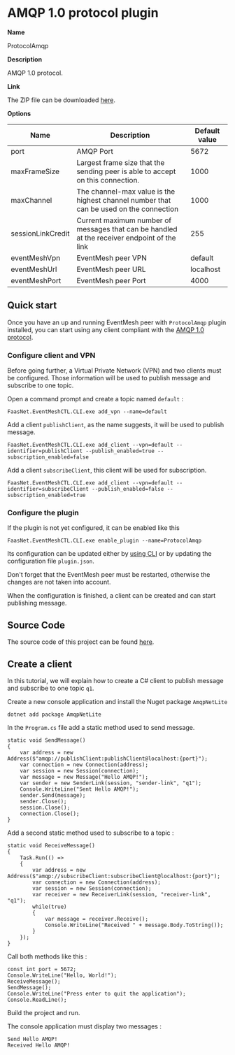 # AMQP 1.0 protocol plugin

**Name**

ProtocolAmqp

**Description**

AMQP 1.0 protocol.

**Link**

The ZIP file can be downloaded [here](https://github.com/simpleidserver/FaasNet/releases/latest/download/EventMeshProtocolsAMQP.zip).

**Options**

| Name              | Description                                                                                 | Default value |
| ----------------- | ------------------------------------------------------------------------------------------- | ------------- |
| port              | AMQP Port                                                                                   | 5672          |
| maxFrameSize      | Largest frame size that the sending peer is able to accept on this connection.              | 1000          |
| maxChannel        | The channel-max value is the highest channel number that can be used on the connection      | 1000          |
| sessionLinkCredit | Current maximum number of messages that can be handled at the receiver endpoint of the link | 255           |
| eventMeshVpn      | EventMesh peer VPN            	                                                          | default       |
| eventMeshUrl      | EventMesh peer URL      	                                                                  | localhost     |
| eventMeshPort     | EventMesh peer Port       	                                                              | 4000          |

## Quick start

Once you have an up and running EventMesh peer with `ProtocolAmqp` plugin installed, you can start using any client compliant with the [AMQP 1.0 protocol](http://docs.oasis-open.org/amqp/core/v1.0/os/amqp-core-complete-v1.0-os.pdf).

### Configure client and VPN

Before going further, a Virtual Private Network (VPN) and two clients must be configured.
Those information will be used to publish message and subscribe to one topic.

Open a command prompt and create a topic named `default` :

```
FaasNet.EventMeshCTL.CLI.exe add_vpn --name=default
```

Add a client `publishClient`, as the name suggests, it will be used to publish message.

```
FaasNet.EventMeshCTL.CLI.exe add_client --vpn=default --identifier=publishClient --publish_enabled=true --subscription_enabled=false
```

Add a client `subscribeClient`, this client will be used for subscription.

```
FaasNet.EventMeshCTL.CLI.exe add_client --vpn=default --identifier=subscribeClient --publish_enabled=false --subscription_enabled=true
```

### Configure the plugin

If the plugin is not yet configured, it can be enabled like this

```
FaasNet.EventMeshCTL.CLI.exe enable_plugin --name=ProtocolAmqp
```

Its configuration can be updated either by [using CLI](cli.md) or by updating the configuration file `plugin.json`.

Don't forget that the EventMesh peer must be restarted, otherwise the changes are not taken into account.

When the configuration is finished, a client can be created and can start publishing message.

## Source Code

The source code of this project can be found [here](https://github.com/simpleidserver/FaasNet/tree/master/src/Samples/FaasNet.EventMesh.AMQPClient).

## Create a client

In this tutorial, we will explain how to create a C# client to publish message and subscribe to one topic `q1`.

Create a new console application and install the Nuget package `AmqpNetLite`

```
dotnet add package AmqpNetLite 
```

In the `Program.cs` file add a static method used to send message.

```
static void SendMessage()
{
    var address = new Address($"amqp://publishClient:publishClient@localhost:{port}");
    var connection = new Connection(address);
    var session = new Session(connection);
    var message = new Message("Hello AMQP!");
    var sender = new SenderLink(session, "sender-link", "q1");
    Console.WriteLine("Sent Hello AMQP!");
    sender.Send(message);
    sender.Close();
    session.Close();
    connection.Close();
}
```

Add a second static method used to subscribe to a topic :

```
static void ReceiveMessage()
{
    Task.Run(() =>
    {
        var address = new Address($"amqp://subscribeClient:subscribeClient@localhost:{port}");
        var connection = new Connection(address);
        var session = new Session(connection);
        var receiver = new ReceiverLink(session, "receiver-link", "q1");
        while(true)
        {
            var message = receiver.Receive();
            Console.WriteLine("Received " + message.Body.ToString());
        }
    });
}
```

Call both methods like this :

```
const int port = 5672;
Console.WriteLine("Hello, World!");
ReceiveMessage();
SendMessage();
Console.WriteLine("Press enter to quit the application");
Console.ReadLine();
```

Build the project and run.

The console application must display two messages :

```
Send Hello AMQP!
Received Hello AMQP!
```